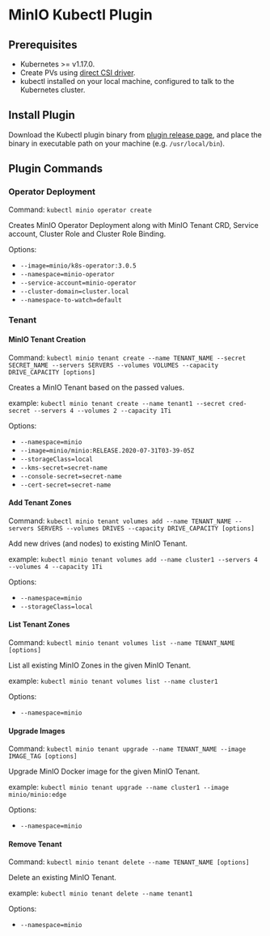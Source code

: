 # MinIO Kubectl Plugin

## Prerequisites

- Kubernetes >= v1.17.0.
- Create PVs using [direct CSI driver](https://github.com/minio/operator/blob/master/docs/using-direct-csi.md).
- kubectl installed on your local machine, configured to talk to the Kubernetes cluster.

## Install Plugin

Download the Kubectl plugin binary from [plugin release page](https://github.com/minio/operator/releases), and place the binary in executable path on your machine (e.g. `/usr/local/bin`).

## Plugin Commands

### Operator Deployment

Command: `kubectl minio operator create`

Creates MinIO Operator Deployment along with MinIO Tenant CRD, Service account, Cluster Role and Cluster Role Binding.

Options:

- `--image=minio/k8s-operator:3.0.5`
- `--namespace=minio-operator`
- `--service-account=minio-operator`
- `--cluster-domain=cluster.local`
- `--namespace-to-watch=default`

### Tenant

#### MinIO Tenant Creation

Command: `kubectl minio tenant create --name TENANT_NAME --secret SECRET_NAME --servers SERVERS --volumes VOLUMES --capacity DRIVE_CAPACITY [options]`

Creates a MinIO Tenant based on the passed values.

example: `kubectl minio tenant create --name tenant1 --secret cred-secret --servers 4 --volumes 2 --capacity 1Ti`

Options:

- `--namespace=minio`
- `--image=minio/minio:RELEASE.2020-07-31T03-39-05Z`
- `--storageClass=local`
- `--kms-secret=secret-name`
- `--console-secret=secret-name`
- `--cert-secret=secret-name`

#### Add Tenant Zones

Command: `kubectl minio tenant volumes add --name TENANT_NAME --servers SERVERS --volumes DRIVES --capacity DRIVE_CAPACITY [options]`

Add new drives (and nodes) to existing MinIO Tenant.

example: `kubectl minio tenant volumes add --name cluster1 --servers 4 --volumes 4 --capacity 1Ti`

Options:

- `--namespace=minio`
- `--storageClass=local`

#### List Tenant Zones

Command: `kubectl minio tenant volumes list --name TENANT_NAME [options]`

List all existing MinIO Zones in the given MinIO Tenant.

example: `kubectl minio tenant volumes list --name cluster1`

Options:

- `--namespace=minio`

#### Upgrade Images

Command: `kubectl minio tenant upgrade --name TENANT_NAME --image IMAGE_TAG [options]`

Upgrade MinIO Docker image for the given MinIO Tenant.

example: `kubectl minio tenant upgrade --name cluster1 --image minio/minio:edge`

Options:

- `--namespace=minio`

#### Remove Tenant

Command: `kubectl minio tenant delete --name TENANT_NAME [options]`

Delete an existing MinIO Tenant.

example: `kubectl minio tenant delete --name tenant1`

Options:

- `--namespace=minio`
